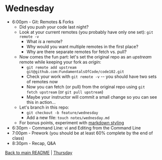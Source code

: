 # Wednesday

* 6:00pm - Git: Remotes & Forks
  * Did you push your code last night?
  * Look at your current remotes (you probably have only one set): `git remote -v`
    * What *is* a remote?
    * Why would you want multiple remotes in the first place?
    * Why are there separate remotes for fetch vs. pull?
  * Now comes the fun part: let's set the original repo as an *upstream* remote while keeping your fork as *origin*:
    * `git remote add upstream git@github.com:FundamentalsOfCode/code102.git`
    * Check your work with `git remote -v` -- you should have two sets of remotes now
    * Now you can fetch (or pull) from the original repo using `git fetch upstream` (or `git pull upstream`)
    * Maybe your instructor will commit a small change so you can see this in action...
  * Let's branch in this repo:
    * `git checkout -b feature/wednesday`
    * Add a new file: `touch notes/wednesday.md`
  * For bonus points, experiment with [markdown styling](https://guides.github.com/features/mastering-markdown/)
* 6:30pm - Command Line: vi and Editing from the Command Line
* 7:00pm - Prework (you should be at least 60% complete by the end of class)
* 8:30pm - Recap, Q&A

[Back to main README](/README.md) | [Thursday](/schedule/thursday.md)
